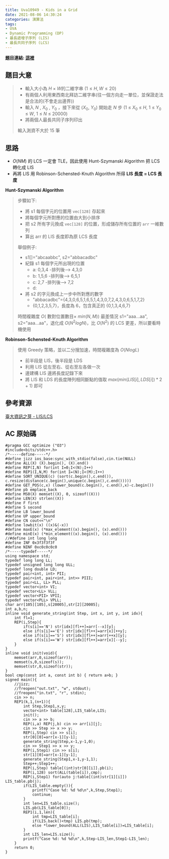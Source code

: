 ```yaml
---
title: Uva10949 - Kids in a Grid
date: 2021-08-06 14:30:24
categories: 演算法
tags: 
- UVA
- Dynamic Programming (DP)
- 最長遞增子序列 (LIS)
- 最長共同子序列 (LCS)
---
```

**題目連結: [這裡](https://onlinejudge.org/index.php?option=onlinejudge&Itemid=8&page=show_problem&problem=1890)**
## 題目大意 
>* 輸入大小為 $H \times W$的二維字串 $(1\leq H,W\leq 20)$
>* 有兩個人利用東西南北拜訪二維字串(往一個方向走一單位，並保證走法是合法的(不會走出邊界)) 
>* 輸入 $N$ , $X_0$ , $Y_0$ ，接下來從 ($X_0$, $Y_0$) 開始走 $N$ 步 ($1$ $\leq$ $X_0$ $\leq$ $H,$ $1$ $\leq$ $Y_0$ $\leq$ $W,$ $1$ $\leq$ $N$ $\leq$ $20000$)
>* 將兩個人最長共同子序列印出
>
>輸入測資不大於 15 筆

## 思路
* $O(NM)$ 的 LCS 一定會 TLE，因此使用 Hunt-Szymanski Algorithm 把 LCS 轉化成 LIS
* 再將 LIS 用 Robinson-Schensted-Knuth Algorithm 所得 **LIS 長度 $=$ LCS 長度**

**Hunt-Szymanski Algorithm**
>步驟如下:
>* 將 s1 每個字元的位置用 `vec[128]` 存起來
>* 將每個字元所對應的位置由大到小排序
>* 把 s2 所有字元換成 `vec[128]` 的位置，形成儲存所有位置的 `arr` 一維數列 
>* 算出 arr 的 LIS 長度即為原 LCS 長度
>
>舉個例子:
>* s1[]="abcaabbc", s2="abbacadbc"
>* 紀錄 s1 每個字元所出現的位置
>   * a: 0,3,4 -排列後--> 4,3,0
>   * b: 1,5,6 -排列後--> 6,5,1
>   * c: 2,7 -排列後--> 7,2
>   * d: 
>* 將 s2 的字元換成上一步中所對應的數字
>   * "abbacadbc"={4,3,0,6,5,1,6,5,1,4,3,0,7,2,4,3,0,6,5,1,7,2}
>   * {0,1,2,3,5,7}，長度為 6，包含真正的 {0,1,3,4,6,7}
>
>時間複雜度 $O($ 數對位置數目$\times$ $min(N,M)$$)$
> 最差情況 s1="aaa...aa", s2="aaa...aa"，退化成 $O(N^2logN)$，比 $O(N^2)$ 的 LCS 更差，所以要看時機使用


**Robinson-Schensted-Knuth Algorithm**
>使用 Greedy 策略，並以二分搜加速，時間複雜度為 $O(NlogL)$
>* 前半段是 LIS，後半段是 LDS
>* 利用 LIS 從左至右、從右至左各做一次
>* 邊建構 LIS 邊將長度記錄下來
>* 將 LIS 和 LDS 的長度陣列相同斷點的值取 $max(min(LIS[i] , LDS[i])*2+1)$ 即可

## 參考資源
[臺大資訊之芽 - LIS/LCS](https://www.csie.ntu.edu.tw/~sprout/algo2019/ppt_pdf/week07/dynamic_programming_2_1.pdf)

## AC 原始碼
```cpp=
#pragma GCC optimize ("O3")
#include<bits/stdc++.h>
/*-----define-----*/
#define jizz ios_base:sync_with_stdio(false),cin.tie(NULL)
#define ALL(X) (X).begin(), (X).end()
#define REP(I,N) for(int I=0;I<(N);I++)
#define REP1(I,N,M) for(int I=(N);I<(M);I++)
#define SORT_UNIQUE(c) (sort(c.begin(),c.end()), c.resize(distance(c.begin(),unique(c.begin(),c.end()))))
#define GET_POS(c,x) (lower_bound(c.begin(), c.end(),x)-c.begin())
#define pb emplace_back
#define MS0(X) memset((X), 0, sizeof((X)))
#define LEN(X) strlen((X))
#define F first
#define S second
#define LB lower_bound
#define UP upper_bound
#define CN cout<<"\n"
#define lowbit(x) ((x)&(-x))
#define maxE(x) (*max_element((x).begin(), (x).end()))
#define minE(x) (*min_element((x).begin(), (x).end()))
//#define int long long
#define INF 0x3f3f3f3f
#define NINF 0xc0c0c0c0
/*-----typedef-----*/
using namespace std;
typedef long long LL;
typedef unsigned long long ULL;
typedef long double LD;
typedef pair<int, int> PII;
typedef pair<int, pair<int, int>> PIII;
typedef pair<LL, LL> PLL;
typedef vector<int> VI;  
typedef vector<LL> VLL;
typedef vector<PII> VPII;
typedef vector<PLL> VPLL;
char arr[105][105],s[20005],str[2][20005];
int a,b,n;
inline void generate_string(int Step, int x, int y, int idx){
	int fl=1;
	REP(i,Step){
		if(s[i]=='N') str[idx][fl++]=arr[--x][y];
		else if(s[i]=='E') str[idx][fl++]=arr[x][++y];
		else if(s[i]=='S') str[idx][fl++]=arr[++x][y];
		else if(s[i]=='W') str[idx][fl++]=arr[x][--y];
	}
}
inline void init(void){
	memset(arr,0,sizeof(arr));
	memset(s,0,sizeof(s));
	memset(str,0,sizeof(str));
}
bool cmp(const int a, const int b) { return a>b; } 
signed main(){
    //jizz;
	//freopen("out.txt", "w", stdout);
    //freopen("in.txt", "r", stdin);
	cin >> n;
	REP1(k,1,(n+1)){
		int Step,Step1,x,y;
		vector<int> table[128],LIS_table,LIS;
		init();
		cin >> a >> b;
		REP(i,a) REP(j,b) cin >> arr[i][j];
		cin >> Step >> x >> y;
		REP(i,Step) cin >> s[i];
		str[0][0]=arr[x-1][y-1];
		generate_string(Step,x-1,y-1,0);
		cin >> Step1 >> x >> y;
		REP(i,Step1) cin >> s[i];
		str[1][0]=arr[x-1][y-1];
		generate_string(Step1,x-1,y-1,1);
		Step++;Step1++;
		REP(i,Step) table[(int)str[0][i]].pb(i);
		REP(i,128) sort(ALL(table[i]),cmp);
		REP(i,Step1) for(auto j:table[(int)str[1][i]]) LIS_table.pb(j);
		if(LIS_table.empty()){
			printf("Case %d: %d %d\n",k,Step,Step1);
			continue;
		}
		int len=LIS_table.size();
		LIS.pb(LIS_table[0]);
		REP1(i,1,len){
			int tmp=LIS_table[i];
			if(LIS.back()<tmp) LIS.pb(tmp);
			else *lower_bound(ALL(LIS),LIS_table[i])=LIS_table[i];
		}
		int LIS_len=LIS.size();
		printf("Case %d: %d %d\n",k,Step-LIS_len,Step1-LIS_len);
	}
	return 0;
}
```